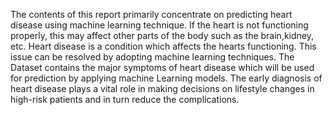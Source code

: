 The contents of this report primarily concentrate on predicting heart disease using machine learning technique. 
If the heart is not functioning properly, this may affect other parts of the body such as the brain,kidney, etc. Heart disease is a condition which affects the hearts functioning. 
This issue can be resolved by adopting machine learning techniques. The Dataset contains the major symptoms of heart disease which will be used for prediction by applying machine Learning models. 
The early diagnosis of heart disease plays a vital role in making decisions on lifestyle changes in high-risk patients and in turn reduce the complications.
